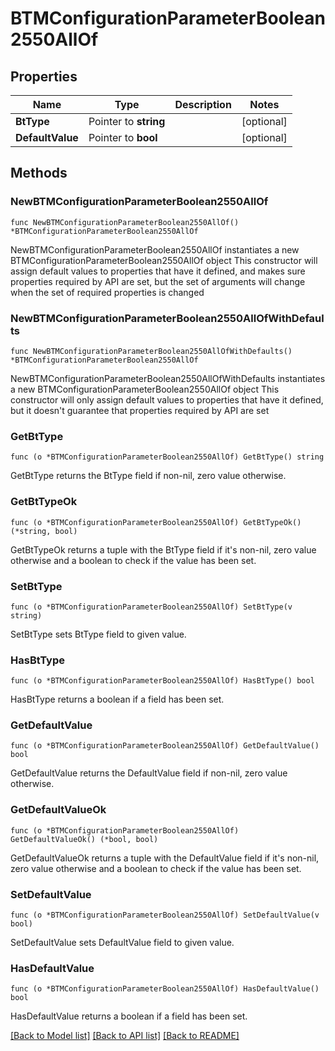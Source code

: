 # BTMConfigurationParameterBoolean2550AllOf

## Properties

Name | Type | Description | Notes
------------ | ------------- | ------------- | -------------
**BtType** | Pointer to **string** |  | [optional] 
**DefaultValue** | Pointer to **bool** |  | [optional] 

## Methods

### NewBTMConfigurationParameterBoolean2550AllOf

`func NewBTMConfigurationParameterBoolean2550AllOf() *BTMConfigurationParameterBoolean2550AllOf`

NewBTMConfigurationParameterBoolean2550AllOf instantiates a new BTMConfigurationParameterBoolean2550AllOf object
This constructor will assign default values to properties that have it defined,
and makes sure properties required by API are set, but the set of arguments
will change when the set of required properties is changed

### NewBTMConfigurationParameterBoolean2550AllOfWithDefaults

`func NewBTMConfigurationParameterBoolean2550AllOfWithDefaults() *BTMConfigurationParameterBoolean2550AllOf`

NewBTMConfigurationParameterBoolean2550AllOfWithDefaults instantiates a new BTMConfigurationParameterBoolean2550AllOf object
This constructor will only assign default values to properties that have it defined,
but it doesn't guarantee that properties required by API are set

### GetBtType

`func (o *BTMConfigurationParameterBoolean2550AllOf) GetBtType() string`

GetBtType returns the BtType field if non-nil, zero value otherwise.

### GetBtTypeOk

`func (o *BTMConfigurationParameterBoolean2550AllOf) GetBtTypeOk() (*string, bool)`

GetBtTypeOk returns a tuple with the BtType field if it's non-nil, zero value otherwise
and a boolean to check if the value has been set.

### SetBtType

`func (o *BTMConfigurationParameterBoolean2550AllOf) SetBtType(v string)`

SetBtType sets BtType field to given value.

### HasBtType

`func (o *BTMConfigurationParameterBoolean2550AllOf) HasBtType() bool`

HasBtType returns a boolean if a field has been set.

### GetDefaultValue

`func (o *BTMConfigurationParameterBoolean2550AllOf) GetDefaultValue() bool`

GetDefaultValue returns the DefaultValue field if non-nil, zero value otherwise.

### GetDefaultValueOk

`func (o *BTMConfigurationParameterBoolean2550AllOf) GetDefaultValueOk() (*bool, bool)`

GetDefaultValueOk returns a tuple with the DefaultValue field if it's non-nil, zero value otherwise
and a boolean to check if the value has been set.

### SetDefaultValue

`func (o *BTMConfigurationParameterBoolean2550AllOf) SetDefaultValue(v bool)`

SetDefaultValue sets DefaultValue field to given value.

### HasDefaultValue

`func (o *BTMConfigurationParameterBoolean2550AllOf) HasDefaultValue() bool`

HasDefaultValue returns a boolean if a field has been set.


[[Back to Model list]](../README.md#documentation-for-models) [[Back to API list]](../README.md#documentation-for-api-endpoints) [[Back to README]](../README.md)



